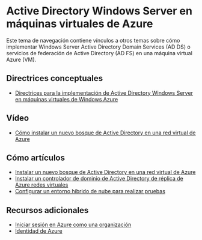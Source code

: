 <properties
    pageTitle="Active Directory Windows Server en máquinas virtuales de Azure | Microsoft Azure"
    description="Puede ejecutar Windows Server Active Directory Domain Services (AD DS) o servicios de federación de Active Directory (AD FS) en máquinas virtuales de Windows Azure."
    services="active-directory"
    documentationCenter=""
    authors="markusvi"
    manager="femila"
    tags="azure-classic-portal"/>

<tags
    ms.service="active-directory"
    ms.workload="identity"
    ms.tgt_pltfrm="na"
    ms.devlang="na"
    ms.topic="article"
    ms.date="10/10/2016"
    ms.author="markusvi"/>


# <a name="windows-server-active-directory-on-azure-vms"></a>Active Directory Windows Server en máquinas virtuales de Azure


Este tema de navegación contiene vínculos a otros temas sobre cómo implementar Windows Server Active Directory Domain Services (AD DS) o servicios de federación de Active Directory (AD FS) en una máquina virtual Azure (VM).

## <a name="conceptual-guidelines"></a>Directrices conceptuales

- [Directrices para la implementación de Active Directory Windows Server en máquinas virtuales de Windows Azure](https://msdn.microsoft.com/library/azure/jj156090.aspx)

## <a name="video"></a>Vídeo

- [Cómo instalar un nuevo bosque de Active Directory en una red virtual de Azure](http://channel9.msdn.com/Series/Microsoft-Azure-Tutorials/How-to-install-a-new-Active-Directory-forest-on-an-Azure-virtual-network)

## <a name="how-to-articles"></a>Cómo artículos

- [Instalar un nuevo bosque de Active Directory en una red virtual de Azure](active-directory-new-forest-virtual-machine.md)
- [Instalar un controlador de dominio de Active Directory de réplica de Azure redes virtuales](../active-directory/active-directory-install-replica-active-directory-domain-controller.md)
- [Configurar un entorno híbrido de nube para realizar pruebas](../virtual-machines/virtual-machines-windows-ps-hybrid-cloud-test-env-sim.md)


## <a name="additional-resources"></a>Recursos adicionales

- [Iniciar sesión en Azure como una organización](sign-up-organization.md)
- [Identidad de Azure](fundamentals-identity.md)
